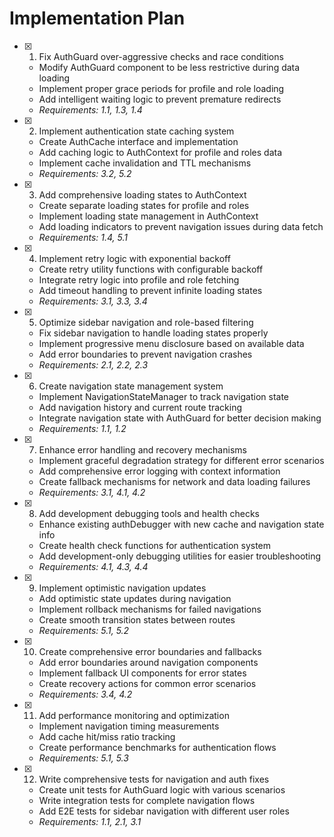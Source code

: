 # Implementation Plan

- [x] 1. Fix AuthGuard over-aggressive checks and race conditions


  - Modify AuthGuard component to be less restrictive during data loading
  - Implement proper grace periods for profile and role loading
  - Add intelligent waiting logic to prevent premature redirects
  - _Requirements: 1.1, 1.3, 1.4_

- [x] 2. Implement authentication state caching system


  - Create AuthCache interface and implementation
  - Add caching logic to AuthContext for profile and roles data
  - Implement cache invalidation and TTL mechanisms
  - _Requirements: 3.2, 5.2_

- [x] 3. Add comprehensive loading states to AuthContext

  - Create separate loading states for profile and roles
  - Implement loading state management in AuthContext
  - Add loading indicators to prevent navigation issues during data fetch
  - _Requirements: 1.4, 5.1_

- [x] 4. Implement retry logic with exponential backoff


  - Create retry utility functions with configurable backoff
  - Integrate retry logic into profile and role fetching
  - Add timeout handling to prevent infinite loading states
  - _Requirements: 3.1, 3.3, 3.4_

- [x] 5. Optimize sidebar navigation and role-based filtering


  - Fix sidebar navigation to handle loading states properly
  - Implement progressive menu disclosure based on available data
  - Add error boundaries to prevent navigation crashes
  - _Requirements: 2.1, 2.2, 2.3_

- [x] 6. Create navigation state management system


  - Implement NavigationStateManager to track navigation state
  - Add navigation history and current route tracking
  - Integrate navigation state with AuthGuard for better decision making
  - _Requirements: 1.1, 1.2_

- [x] 7. Enhance error handling and recovery mechanisms


  - Implement graceful degradation strategy for different error scenarios
  - Add comprehensive error logging with context information
  - Create fallback mechanisms for network and data loading failures
  - _Requirements: 3.1, 4.1, 4.2_

- [x] 8. Add development debugging tools and health checks


  - Enhance existing authDebugger with new cache and navigation state info
  - Create health check functions for authentication system
  - Add development-only debugging utilities for easier troubleshooting
  - _Requirements: 4.1, 4.3, 4.4_

- [x] 9. Implement optimistic navigation updates


  - Add optimistic state updates during navigation
  - Implement rollback mechanisms for failed navigations
  - Create smooth transition states between routes
  - _Requirements: 5.1, 5.2_

- [x] 10. Create comprehensive error boundaries and fallbacks

  - Add error boundaries around navigation components
  - Implement fallback UI components for error states
  - Create recovery actions for common error scenarios
  - _Requirements: 3.4, 4.2_

- [x] 11. Add performance monitoring and optimization


  - Implement navigation timing measurements
  - Add cache hit/miss ratio tracking
  - Create performance benchmarks for authentication flows
  - _Requirements: 5.1, 5.3_

- [x] 12. Write comprehensive tests for navigation and auth fixes



  - Create unit tests for AuthGuard logic with various scenarios
  - Write integration tests for complete navigation flows
  - Add E2E tests for sidebar navigation with different user roles
  - _Requirements: 1.1, 2.1, 3.1_